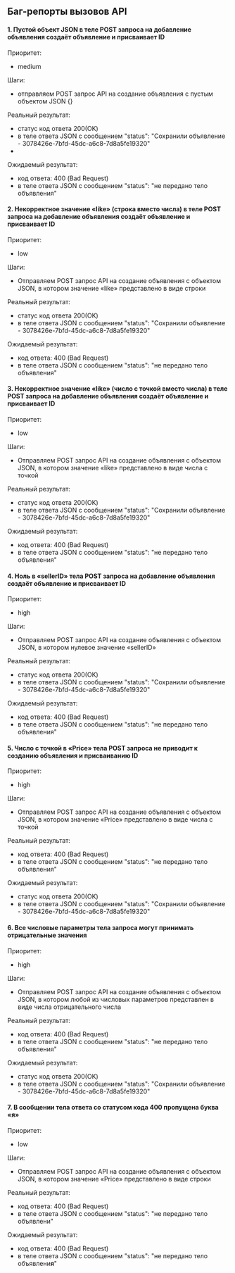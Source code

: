 ## Баг-репорты вызовов API

#### 1. Пустой объект JSON в теле POST запроса на добавление объявления создаёт объявление и присваивает ID  

Приоритет:
- medium
  
Шаги:
- отправляем POST запрос API на создание объявления с пустым объектом JSON {}
  
Реальный результат:
- статус код ответа 200(OK)
-  в теле ответа JSON с сообщением "status": "Сохранили объявление - 3078426e-7bfd-45dc-a6c8-7d8a5fe19320"
-  
Ожидаемый результат:
- код ответа: 400 (Bad Request)
- в теле ответа JSON с сообщением "status": "не передано тело объявления"

#### 2. Некорректное значение «like» (строка вместо числа) в теле POST запроса на добавление объявления создаёт объявление и присваивает ID 

Приоритет:
- low
  
Шаги:
- Отправляем POST запрос API на создание объявления с объектом JSON, в котором значение «like» представлено в виде строки
  
Реальный результат:
- статус код ответа 200(OK)
-  в теле ответа JSON с сообщением "status": "Сохранили объявление - 3078426e-7bfd-45dc-a6c8-7d8a5fe19320"
  
Ожидаемый результат:
- код ответа: 400 (Bad Request)
- в теле ответа JSON с сообщением "status": "не передано тело объявления"

 #### 3. Некорректное значение «like» (число с точкой вместо числа) в теле POST запроса на добавление объявления создаёт объявление и присваивает ID 

Приоритет:
- low
  
Шаги:
- Отправляем POST запрос API на создание объявления с объектом JSON, в котором значение «like» представлено в виде числа с точкой
  
Реальный результат:
- статус код ответа 200(OK)
-  в теле ответа JSON с сообщением "status": "Сохранили объявление - 3078426e-7bfd-45dc-a6c8-7d8a5fe19320"
  
Ожидаемый результат:
- код ответа: 400 (Bad Request)
- в теле ответа JSON с сообщением "status": "не передано тело объявления" 

#### 4. Ноль в «sellerID» тела POST запроса на добавление объявления создаёт объявление и присваивает ID

Приоритет:
- high
  
Шаги:
- Отправляем POST запрос API на создание объявления с объектом JSON, в котором нулевое значение «sellerID»
  
Реальный результат:
- статус код ответа 200(OK)
-  в теле ответа JSON с сообщением "status": "Сохранили объявление - 3078426e-7bfd-45dc-a6c8-7d8a5fe19320"
  
Ожидаемый результат:
- код ответа: 400 (Bad Request)
- в теле ответа JSON с сообщением "status": "не передано тело объявления" 

#### 5. Число с точкой в «Price» тела POST запроса не приводит к созданию объявления и присваиванию ID

Приоритет:
- high
  
Шаги:
- Отправляем POST запрос API на создание объявления с объектом JSON, в котором значение «Price» представлено в виде числа с точкой 

Реальный результат:
- код ответа: 400 (Bad Request)
- в теле ответа JSON с сообщением "status": "не передано тело объявления"

Ожидаемый результат:
- статус код ответа 200(OK)
-  в теле ответа JSON с сообщением "status": "Сохранили объявление - 3078426e-7bfd-45dc-a6c8-7d8a5fe19320"

#### 6. Все числовые параметры тела запроса могут принимать отрицательные значения

Приоритет:
- high
  
Шаги:
- Отправляем POST запрос API на создание объявления с объектом JSON, в котором любой из числовых параметров представлен в виде числа отрицательного числа 

Реальный результат:
- код ответа: 400 (Bad Request)
- в теле ответа JSON с сообщением "status": "не передано тело объявления"

Ожидаемый результат:
- статус код ответа 200(OK)
-  в теле ответа JSON с сообщением "status": "Сохранили объявление - 3078426e-7bfd-45dc-a6c8-7d8a5fe19320"

#### 7. В сообщении тела ответа со статусом кода 400 пропущена буква «я»

Приоритет:
- low
  
Шаги:
- Отправляем POST запрос API на создание объявления с объектом JSON, в котором значение «Price» представлено в виде строки

Реальный результат:
- код ответа: 400 (Bad Request)
- в теле ответа JSON с сообщением "status": "не передано тело объявлени"

Ожидаемый результат:
- код ответа: 400 (Bad Request)
- в теле ответа JSON с сообщением "status": "не передано тело объявлени**я**"
